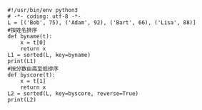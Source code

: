


    #!/usr/bin/env python3
    # -*- coding: utf-8 -*-
    L = [('Bob', 75), ('Adam', 92), ('Bart', 66), ('Lisa', 88)]
    #按姓名排序
    def byname(t):
        x = t[0]
        return x
    L1 = sorted(L, key=byname)
    print(L1)
    #按分数由高至低排序
    def byscore(t):
        x = t[1]
        return x
    L2 = sorted(L, key=byscore, reverse=True)
    print(L2)